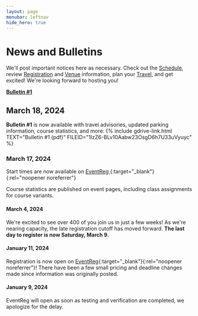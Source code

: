 ```yaml
---
layout: page
menubar: leftnav
hide_hero: true
---
```


# News and Bulletins

We'll post important notices here as necessary. Check out the [Schedule](/schedule), review [Registration](/registration) and [Venue](/venues) information, plan your [Travel](/travel), and get excited! We're looking forward to hosting you!

<div class="notification is-primary is-light">
<span class="fa-solid fa-thumbtack"></span> <a href="https://drive.google.com/uc?export=download&id=1IzZ6-BLv10Aabw23OsgD6h7U33uVyuyc" rel="noopener noreferrer"><strong>Bulletin #1</strong></a> 
</div>

## March 18, 2024

**Bulletin #1** is now available with travel advisories, updated parking information, course statistics, and more: {% include gdrive-link.html TEXT="Bulletin #1 (pdf)" FILEID="1IzZ6-BLv10Aabw23OsgD6h7U33uVyuyc" %}

<!-- We also have a quick reference pamphlet {% include gdrive-link.html TEXT="2024 Jr Nationals Info Pamphlet (pdf)" FILEID="1rYF2-WjYkiDExveRViPZWWqnrqjkfwHL" %} with key information about the weekend. -->

### March 17, 2024
Start times are now available on [EventReg <span class="fa-solid fa-up-right-from-square"></span>](https://eventreg.orienteeringusa.org/eventregister/reglist/home/jn2024){:target="_blank"}{:rel="noopener noreferrer"}

Course statistics are published on event pages, including class assignments for course variants.

#### March 4, 2024
We're excited to see over 400 of you join us in just a few weeks! As we're nearing capacity, the late registration cutoff has moved forward. **The last day to register is now Saturday, March 9.**

#### January 11, 2024

Registration is now open on [EventReg](https://eventreg.orienteeringusa.org/eventregister/register/start/jn2024){:target="_blank"}{:rel="noopener noreferrer"}! There have been a few small pricing and deadline changes made since information was originally posted.

#### January 9, 2024

EventReg will open as soon as testing and verification are completed, we apologize for the delay.